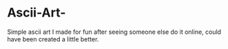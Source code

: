 # Ascii-Art-
Simple ascii art I made for fun after seeing someone else do it online, could have been created a little better.
